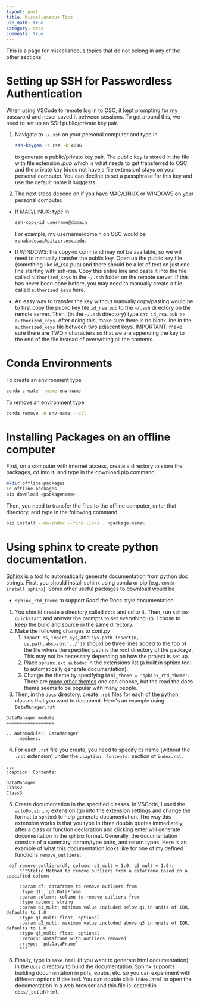 ```yaml
---
layout: post
title: Miscellaneous Tips
use_math: true
category: docs
comments: true
---
```

This is a page for miscellaneous topics that do not belong in any of the other sections

# Setting up SSH for Passwordless Authentication
When using VSCode to remote log in to OSC, it kept prompting for my password and never saved it between sessions. To get around this, we need to set up an SSH public/private key pair. 

1. Navigate to `~/.ssh` on your personal computer and type in
   
   ```bash
   ssh-keygen -t rsa -b 4096
   ```
   
   to generate a public/private key pair. The public key is stored in the file with file extension *.pub* which is what needs to get transferred to OSC and the private key (does not have a file extension) stays on your personal computer. You can decline to set a passphrase for this key and use the default name it suggests.

3. The next steps depend on if you have MAC/LINUX or WINDOWS on your personal computer.

* If MAC/LINUX: type in

  ```bash
  ssh-copy-id username@domain
  ```

  For example, my username/domain on OSC would be `ronakndesai@pitzer.osc.edu`.
* If WINDOWS: the copy-id command may not be available, so we will need to manually transfer the public key. Open up the public key file (something like id_rsa.pub) and there should be a lot of text on just one line starting with ssh-rsa. Copy this entire line and paste it into the file called `authorized_keys` in the `~/.ssh` folder on the remote server. If this has never been done before, you may need to manually create a file called `authorized_keys` here.
* An easy way to transfer the key without manually copy/pasting would be to first copy the public key file `id_rsa.pub` to the `~/.ssh` directory on the remote server. Then, (in the `~/.ssh` directory) type `cat id_rsa.pub >> authorized_keys`. After doing this, make sure there is no blank line in the `authorized_keys` file between two adjacent keys. IMPORTANT: make sure there are TWO `>` characters so that we are appending the key to the end of the file instead of overwriting all the contents.

# Conda Environments

To create an environment type 

```bash
conda create --name env-name
```

To remove an environment type

```bash
conda remove -n env-name --all
```

# Installing Packages on an offline computer

First, on a computer with internet access, create a directory to store the packages, cd into it, and type in the download pip command

```bash
mkdir offline-packages
cd offline-packages
pip download <packagename>
```

Then, you need to transfer the files to the offline computer, enter that directory, and type in the following command 

```bash
pip install --no-index --find-links . <package-name>
```

# Using sphinx to create python documentation. 

[Sphinx](https://www.sphinx-doc.org/en/master/) is a tool to automatically generate documentation from python doc strings. First, you should install sphinx using conda or pip (e.g. `conda install sphinx`). Some other useful packages to download would be 
- `sphinx_rtd_theme` to support *Read the Docs* style documentation

1. You should create a directory called `docs` and cd to it. Then, run `sphinx-quickstart` and answer the prompts to set everything up. I chose to keep the build and source in the same directory.
2. Make the following changes to conf.py
   1.  `import os`, `import sys`, and `sys.path.insert(0, os.path.abspath('../'))` should be three lines added to the top of the file where the specified path is the root directory of the package. This may not be necessary depending on how the project is set up.
   2.  Place `sphinx.ext.autodoc` in the extensions list (a built in sphinx tool to automatically generate documentation).
   3.  Change the theme by specifying `html_theme = 'sphinx_rtd_theme'`. There are [many other themes](https://www.sphinx-doc.org/en/master/usage/theming.html) one can choose, but the read the docs theme seems to be popular with many people.
3. Then, in the `docs` directory, create `.rst` files for each of the python classes that you want to document. Here's an example using `DataManager.rst`
```
DataManager module
==================

.. automodule:: DataManager
    :members:
```
4. For each `.rst` file you create, you need to specify its name (without the `.rst` extension) under the `:caption: Contents:` section of `index.rst`.
```
...
:caption: Contents:

DataManager
Class2
Class3
```
5. Create documentation in the specified classes. In VSCode, I used the `autoDocstring` extension (go into the extension settings and change the format to `sphinx`) to help generate documentation. The way this extension works is that you type in three double quotes immediately after a class or function declaration and clicking enter will generate documentation in the `sphinx` format. Generally, the documentation consists of a summary, param/type pairs, and return types. Here is an example of what this documentation looks like for one of my defined functions `remove_outliers`:
```
 def remove_outliers(df, column, q1_mult = 1.0, q3_mult = 1.0):
     """Static Method to remove outliers from a dataframe based on a specified column

     :param df: dataframe to remove outliers from
     :type df: `pd.DataFrame`
     :param column: column to remove outliers from
     :type column: string
     :param q1_mult: minimum value included below q1 in units of IQR, defaults to 1.0
     :type q1_mult: float, optional
     :param q3_mult: maximum value included above q3 in units of IQR, defaults to 1.0
     :type q3_mult: float, optional
     :return: dataframe with outliers removed
     :rtype: `pd.DataFrame`
     """
```
6. Finally, type in `make html` (if you want to generate html documentation) in the `docs` directory to build the documentation. Sphinx supports building documentation in pdfs, epubs, etc. so you can experiment with different options if desired. You can double click `index.html` to open the documentation in a web browser and this file is located in `docs/_build/html`. 
